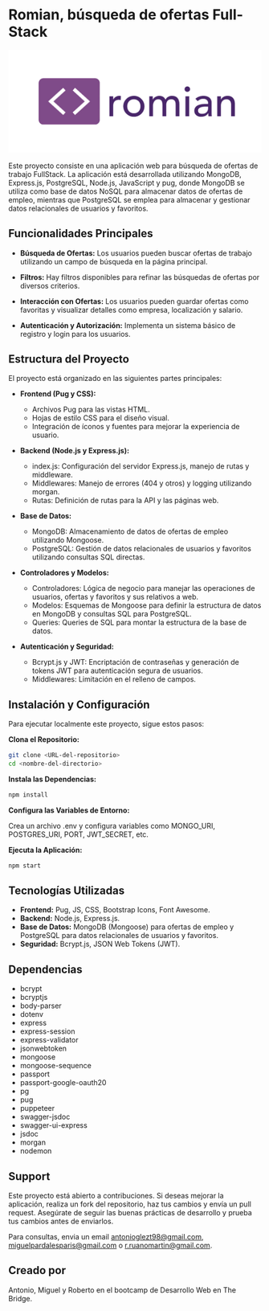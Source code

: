 
# Romian, búsqueda de ofertas Full-Stack

<a href="https://github.com/rruanom/proyectoGrupal_fullStack_ofertasTrabajo/" target="_blank"> <img src="./public/imgs/logoRomian.png"/></a> 

Este proyecto consiste en una aplicación web para búsqueda de ofertas de trabajo FullStack. La aplicación está desarrollada utilizando MongoDB, Express.js, PostgreSQL, Node.js, JavaScript y pug, donde MongoDB se utiliza como base de datos NoSQL para almacenar datos de ofertas de empleo, mientras que PostgreSQL se emplea para almacenar y gestionar datos relacionales de usuarios y favoritos.



## Funcionalidades Principales

- **Búsqueda de Ofertas:** Los usuarios pueden buscar ofertas de trabajo utilizando un campo de búsqueda en la página principal.

- **Filtros:** Hay filtros disponibles para refinar las búsquedas de ofertas por diversos criterios.

- **Interacción con Ofertas:** Los usuarios pueden guardar ofertas como favoritas y visualizar detalles como empresa, localización y salario.

- **Autenticación y Autorización:** Implementa un sistema básico de registro y login para los usuarios.
## Estructura del Proyecto

El proyecto está organizado en las siguientes partes principales:

- **Frontend (Pug y CSS):**

    - Archivos Pug para las vistas HTML.
    - Hojas de estilo CSS para el diseño visual.
    - Integración de íconos y fuentes para mejorar la experiencia de usuario.

- **Backend (Node.js y Express.js):**

    - index.js: Configuración del servidor Express.js, manejo de rutas y middleware.
    - Middlewares: Manejo de errores (404 y otros) y logging utilizando morgan.
    - Rutas: Definición de rutas para la API y las páginas web.
    
- **Base de Datos:**

    - MongoDB: Almacenamiento de datos de ofertas de empleo utilizando Mongoose.
    - PostgreSQL: Gestión de datos relacionales de usuarios y favoritos utilizando consultas SQL directas.


- **Controladores y Modelos:**

    - Controladores: Lógica de negocio para manejar las operaciones de usuarios, ofertas y favoritos y sus relativos a web.
    - Modelos: Esquemas de Mongoose para definir la estructura de datos en MongoDB y consultas SQL para PostgreSQL.
    - Queries: Queries de SQL para montar la estructura de la base de datos.


- **Autenticación y Seguridad:**

    - Bcrypt.js y JWT: Encriptación de contraseñas y generación de tokens JWT para autenticación segura de usuarios.
    - Middlewares: Limitación en el relleno de campos.

## Instalación y Configuración

Para ejecutar localmente este proyecto, sigue estos pasos:

**Clona el Repositorio:**

```bash
git clone <URL-del-repositorio>
cd <nombre-del-directorio>
```

**Instala las Dependencias:**

```bash
npm install
```
**Configura las Variables de Entorno:**

Crea un archivo .env y configura variables como MONGO_URI, POSTGRES_URI, PORT, JWT_SECRET, etc.

**Ejecuta la Aplicación:**

```bash
npm start
```
## Tecnologías Utilizadas

- **Frontend:** Pug, JS, CSS, Bootstrap Icons, Font Awesome.
- **Backend:** Node.js, Express.js.
- **Base de Datos:** MongoDB (Mongoose) para ofertas de empleo y PostgreSQL para datos relacionales de usuarios y favoritos.
- **Seguridad:** Bcrypt.js, JSON Web Tokens (JWT).

## Dependencias
- bcrypt
- bcryptjs
- body-parser
- dotenv
- express
- express-session
- express-validator
- jsonwebtoken
- mongoose
- mongoose-sequence
- passport
- passport-google-oauth20
- pg
- pug
- puppeteer
- swagger-jsdoc
- swagger-ui-express
- jsdoc
- morgan
- nodemon
## Support

Este proyecto está abierto a contribuciones. Si deseas mejorar la aplicación, realiza un fork del repositorio, haz tus cambios y envía un pull request. Asegúrate de seguir las buenas prácticas de desarrollo y prueba tus cambios antes de enviarlos.

Para consultas, envia un email antonioglezt98@gmail.com, miguelpardalesparis@gmail.com o r.ruanomartin@gmail.com.

## Creado por 
Antonio, Miguel y Roberto en el bootcamp de Desarrollo Web en The Bridge.